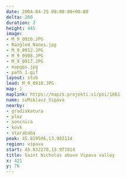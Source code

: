 ```yaml
---
date: 2004-04-25 00:00:00+00:00
delta: 200
duration: 2
height: 445
image:
- M_9_0910.JPG
- Razgled_Nanos.jpg
- M_9_0912.JPG
- M_9_0908.JPG
- M_9_0917.JPG
- mapgps.jpg
- path_1.gif
layout: stub
lead: M_9_0910.JPG
map: 1
maplink: https://mapzs.projekti.si/poi/1661
name: svMiklavz_Vipava
nearby:
- gradiskatura
- plaz
- soncnica
- kovk
- starababa
peak: 45.819506,13.982114
region: vipava
start: 45.832270,13.971014
title: Saint Nicholas above Vipava valley
x: 421
y: 76
---
```


